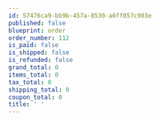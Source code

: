 ```yaml
---
id: 57476ca9-bb9b-457a-8530-a6ff057c903e
published: false
blueprint: order
order_number: 112
is_paid: false
is_shipped: false
is_refunded: false
grand_total: 0
items_total: 0
tax_total: 0
shipping_total: 0
coupon_total: 0
title: ' '
---
```

